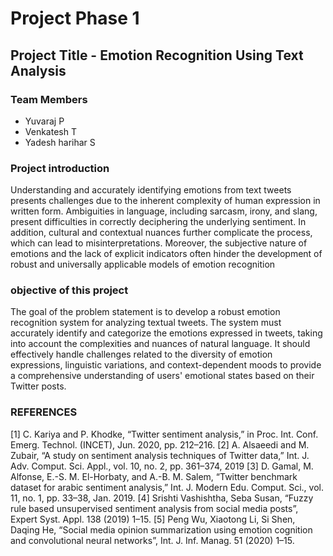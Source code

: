 # Project Phase 1

## Project Title - Emotion Recognition Using Text Analysis

### Team Members
- Yuvaraj P
- Venkatesh T
- Yadesh harihar S

### Project introduction 
Understanding and accurately identifying emotions from text tweets presents challenges due to the inherent complexity of human expression in written form. Ambiguities in language, including sarcasm, irony, and slang, present difficulties in correctly deciphering the underlying sentiment. In addition, cultural and contextual nuances further complicate the process, which can lead to misinterpretations. Moreover, the subjective nature of emotions and the lack of explicit indicators often hinder the development of robust and universally applicable models of emotion recognition

### objective of this project

The goal of the problem statement is to develop a robust emotion recognition system for analyzing textual tweets. The system must accurately identify and categorize the emotions expressed in tweets, taking into account the complexities and nuances of natural language. It should effectively handle challenges related to the diversity of emotion expressions, linguistic variations, and context-dependent moods to provide a comprehensive understanding of users' emotional states based on their Twitter posts.

### REFERENCES

[1] C. Kariya and P. Khodke, “Twitter sentiment analysis,” in Proc. Int. Conf. Emerg. Technol. (INCET), Jun. 2020, pp. 212–216.
[2] A. Alsaeedi and M. Zubair, “A study on sentiment analysis techniques of Twitter data,” Int. J. Adv. Comput. Sci. Appl., vol. 10, no. 2, pp. 361–374, 2019
[3] D. Gamal, M. Alfonse, E.-S. M. El-Horbaty, and A.-B. M. Salem, “Twitter benchmark dataset for arabic sentiment analysis,” Int. J. Modern Edu. Comput. Sci., vol. 11, no. 1, pp. 33–38, Jan. 2019.
[4] Srishti Vashishtha, Seba Susan, “Fuzzy rule based unsupervised sentiment analysis from social media posts”, Expert Syst. Appl. 138 (2019) 1–15.
[5] Peng Wu, Xiaotong Li, Si Shen, Daqing He, “Social media opinion summarization using emotion cognition and convolutional neural networks”, Int. J. Inf. Manag. 51 (2020) 1–15.
